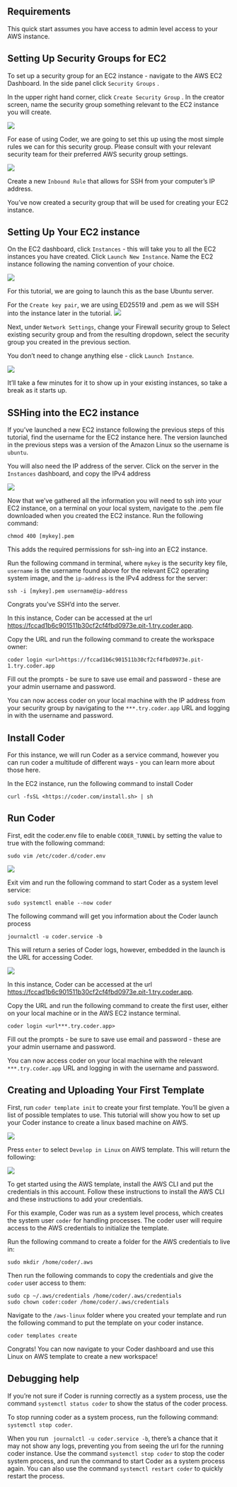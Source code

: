 ## Requirements 

This quick start assumes you have access to admin level access to your AWS instance. 


## Setting Up Security Groups for EC2

To set up a security group for an EC2 instance - navigate to the AWS EC2 Dashboard. In the side panel click `Security Groups` .

In the upper right hand corner, click `Create Security Group` . In the creator screen, name the security group something relevant to the EC2 instance you will create.

<img src="../images/quickstart/aws/aws1.png">



For ease of using Coder, we are going to set this up using the most simple rules we can for this security group. Please consult with your relevant security team for their preferred AWS security group settings.

<img src="../images/quickstart/aws/aws2.png">


Create a new `Inbound Rule` that allows for SSH from your computer’s IP address.

You’ve now created a security group that will be used for creating your EC2 instance.


## Setting Up Your EC2 instance

On the EC2 dashboard, click `Instances` - this will take you to all the EC2 instances you have created. Click `Launch New Instance`. Name the EC2 instance following the naming convention of your choice.

 <img src="../images/quickstart/aws/aws3.png">

For this tutorial, we are going to launch this as the base Ubuntu server. 

For the `Create key pair`, we are using ED25519 and .pem as we will SSH into the instance later in the tutorial.
<img src="../images/quickstart/aws/aws4.png">


Next, under `Network Settings`, change your Firewall security group to Select existing security group and from the resulting dropdown, select the security group you created in the previous section.

You don’t need to change anything else - click `Launch Instance`.

<img src="../images/quickstart/aws/aws5.png">

 

It’ll take a few minutes for it to show up in your existing instances, so take a break as it starts up.


## SSHing into the EC2 instance

If you’ve launched a new EC2 instance following the previous steps of this tutorial, find the username for the EC2 instance here. The version launched in the previous steps was a version of the Amazon Linux so the username is `ubuntu`.

You will also need the IP address of the server. Click on the server in the `Instances` dashboard, and copy the IPv4 address

<img src="../images/quickstart/aws/aws6.png">

Now that we’ve gathered all the information you will need to ssh into your EC2 instance, on a terminal on your local system, navigate to the .pem file downloaded when you created the EC2 instance. Run the following command:

```
chmod 400 [mykey].pem
```

This adds the required permissions for ssh-ing into an EC2 instance.

Run the following command in terminal, where `mykey` is the security key file, `username` is the username found above for the relevant EC2 operating system image, and the `ip-address` is the IPv4 address for the server: 


``` 
ssh -i [mykey].pem username@ip-address
```


Congrats you’ve SSH’d into the server.

In this instance, Coder can be accessed at the url https://fccad1b6c901511b30cf2cf4fbd0973e.pit-1.try.coder.app.

Copy the URL and run the following command to create the workspace owner:

```coder login <url>https://fccad1b6c901511b30cf2cf4fbd0973e.pit-1.try.coder.app```

Fill out the prompts - be sure to save use email and password - these are your admin username and password.

You can now access coder on your local machine with the IP address from your security group by navigating to the `***.try.coder.app` URL and logging in with the username and password.

## Install Coder

For this instance, we will run Coder as a service command, however you can run coder a multitude of different ways - you can learn more about those here.

In the EC2 instance, run the following command to install Coder

```
curl -fsSL <https://coder.com/install.sh> | sh
```



## Run Coder

First, edit the coder.env file to enable `CODER_TUNNEL` by setting the value to true with the following command:

```
sudo vim /etc/coder.d/coder.env
```
<img src="../images/quickstart/aws/aws7.png">


Exit vim and run the following command to start Coder as a system level service:

```
sudo systemctl enable --now coder
```


The following command will get you information about the Coder launch process

```
journalctl -u coder.service -b
```


This will return a series of Coder logs, however, embedded in the launch is the URL for accessing Coder.

<img src="../images/quickstart/aws/aws8.png">


In this instance, Coder can be accessed at the url https://fccad1b6c901511b30cf2cf4fbd0973e.pit-1.try.coder.app.

Copy the URL and run the following command to create the first user, either on your local machine or in the AWS EC2 instance terminal. 

```
coder login <url***.try.coder.app>
```

Fill out the prompts - be sure to save use email and password - these are your admin username and password.

You can now access coder on your local machine with the relevant  `***.try.coder.app` URL and logging in with the username and password.


## Creating and Uploading Your First Template

First, run `coder template init` to create your first template. You’ll be given a list of possible templates to use. This tutorial will show you how to set up your Coder instance to create a linux based machine on AWS. 

<img src="../images/quickstart/aws/aws9.png">


Press `enter` to select `Develop in Linux` on AWS template. This will return the following: 

<img src="../images/quickstart/aws/aws10.png">


To get started using the AWS template, install the AWS CLI and put the credentials in this account. Follow these instructions to install the AWS CLI and these instructions to add your credentials.

For this example, Coder was run as a system level process, which creates the system user `coder` for handling processes. The coder user will require access to the AWS credentials to initialize the template.

Run the following command to create a folder for the AWS credentials to live in:

```sudo mkdir /home/coder/.aws```

Then run the following commands to copy the credentials and give the `coder` user access to them:

```
sudo cp ~/.aws/credentials /home/coder/.aws/credentials 
sudo chown coder:coder /home/coder/.aws/credentials
```


Navigate to the `/aws-linux` folder where you created your template and run the following command to put the template on your coder instance. 

```
coder templates create
```


Congrats! You can now navigate to your Coder dashboard and use this Linux on AWS template to create a new workspace!


## Debugging help

If you’re not sure if Coder is running correctly as a system process, use the command `systemctl status coder` to show the status of the coder process.


To stop running coder as a system process, run the following command: `systemctl stop coder`. 

When you run ` journalctl -u coder.service -b`, there’s a chance that it may not show any logs, preventing you from seeing the url for the running coder instance. Use the command `systemctl stop coder` to stop the coder system process, and run the command to start Coder as a system process again. You can also use the command `systemctl restart coder` to quickly restart the process. 


